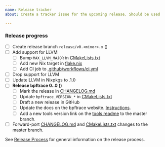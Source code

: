 ```yaml
---
name: Release tracker
about: Create a tracker issue for the upcoming release. Should be used by maintainers only.

---
```


<!--
The title of the issue should be "Release v0.<minor>.0".

Fill in the placeholders in the checklist below:

- <minor> is the release minor number
- <llvm> is the LLVM major number
- <deprecated-llvm> is the LLVM version becoming deprecated (<llvm> - 5)
- <branching-date> is the date of creating the release branch
- <release-date> is date of bpftrace release

For details on the release process, see docs/release_process.md.
For LLVM release schedule, see https://llvm.org/.
-->

### Release progress

- [ ] Create release branch `release/v0.<minor>.x` (<branching-date>)
- [ ] Add support for LLVM <llvm>
  - [ ] Bump `MAX_LLVM_MAJOR` in [CMakeLists.txt](https://github.com/bpftrace/bpftrace/blob/master/CMakeLists.txt)
  - [ ] Add new Nix target in [flake.nix](https://github.com/bpftrace/bpftrace/blob/master/flake.nix)
  - [ ] Add CI job to [.github/workflows/ci.yml](https://github.com/bpftrace/bpftrace/blob/master/.github/workflows/ci.yml)
- [ ] Drop support for LLVM <deprecated-llvm>
- [ ] Update LLVM in Nixpkgs to <llvm>.1.0
- [ ] **Release bpftrace 0.<minor>.0 (<release-date>)**
  - [ ] Mark the release in [CHANGELOG.md](https://github.com/bpftrace/bpftrace/blob/master/CHANGELOG.md)
  - [ ] Update `bpftrace_VERSION_*` in [CMakeLists.txt](https://github.com/bpftrace/bpftrace/blob/master/CMakeLists.txt)
  - [ ] Draft a new release in GitHub
  - [ ] Update the docs on the bpftrace website. [Instructions](https://github.com/bpftrace/website?#updating-the-docs).
  - [ ] Add a new tools version link on the [tools readme](https://github.com/bpftrace/bpftrace/blob/master/tools/README.md) to the master branch.
- [ ] Forward-port [CHANGELOG.md](https://github.com/bpftrace/bpftrace/blob/master/CHANGELOG.md) and [CMakeLists.txt](https://github.com/bpftrace/bpftrace/blob/master/CMakeLists.txt) changes to the master branch.

See [Release Process](https://github.com/bpftrace/bpftrace/blob/master/docs/release_process.md) for general information on the
release process.
